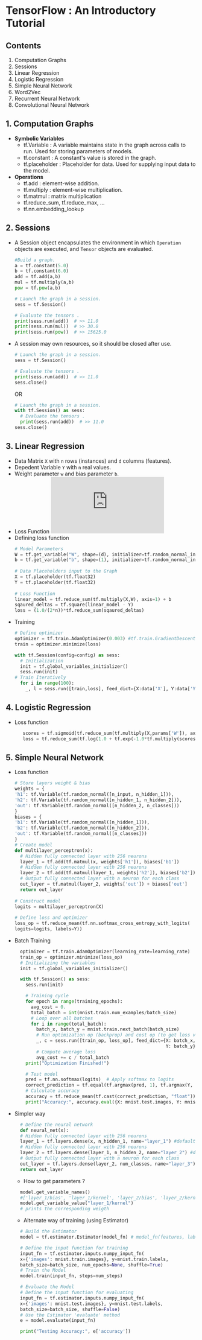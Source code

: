 # TensorFlow : An Introductory Tutorial

## Contents
  1. Computation Graphs
  2. Sessions
  3. Linear Regression
  4. Logistic Regression
  5. Simple Neural Network
  6. Word2Vec
  7. Recurrent Neural Network
  8. Convolutional Neural Network

## 1. Computation Graphs

  - **Symbolic Variables**
    - tf.Variable : A variable maintains state in the graph across calls to run. Used for storing parameters of models.
    - tf.constant : A constant's value is stored in the graph.
    - tf.placeholder : Placeholder for data. Used for supplying input data to the model.
  - **Operations**
    - tf.add : element-wise addition.
    - tf.multiply : element-wise multiplication.
    - tf.matmul : matrix multiplication
    - tf.reduce_sum, tf.reduce_max, ...
    - tf.nn.embedding_lookup
    
## 2. Sessions
  - A Session object encapsulates the environment in which `Operation` objects are executed, and `Tensor` objects are evaluated.
      ```python
      #Build a graph.
      a = tf.constant(5.0) 
      b = tf.constant(6.0)
      add = tf.add(a,b)
      mul = tf.multiply(a,b)
      pow = tf.pow(a,b)

      # Launch the graph in a session.
      sess = tf.Session()

      # Evaluate the tensors .
      print(sess.run(add))  # >> 11.0
      print(sess.run(mul))  # >> 30.0
      print(sess.run(pow))  # >> 15625.0
      ```
  - A session may own resources, so it should be closed after use.
      ```python
      # Launch the graph in a session.
      sess = tf.Session()

      # Evaluate the tensors .
      print(sess.run(add))  # >> 11.0
      sess.close()
      ```
      OR
      ```python
      # Launch the graph in a session.
      with tf.Session() as sess:
        # Evaluate the tensors .
        print(sess.run(add))  # >> 11.0
      sess.close()
      ```
## 3. Linear Regression
  - Data Matrix `X` with `n` rows (instances) and `d` columns (features).
  - Depedent Variable `Y` with `n` real values.
  - Weight parameter `w` and bias parameter `b`.
  - Loss Function
          ![equation](http://latex.codecogs.com/gif.latex?L%28w%2Cb%29%3D%5Cfrac%7B1%7D%7B2n%7D%7B%7C%7CXw%2Bb-Y%7C%7C%7D%5E2)
  - Defining loss function
    ```python          
    # Model Parameters
    W = tf.get_variable("W", shape=(d), initializer=tf.random_normal_initializer)                                                                                                 
    b = tf.get_variable("b", shape=(1), initializer=tf.random_normal_initializer)                                                                                                 
                                  
    # Data Placeholders input to the Graph
    X = tf.placeholder(tf.float32)                                                                                   
    Y = tf.placeholder(tf.float32)                                                                                                                                                
                       
    # Loss Function
    linear_model = tf.reduce_sum(tf.multiply(X,W), axis=1) + b                                                                                                                    
    sqaured_deltas = tf.square(linear_model - Y)                                                                                                                                  
    loss = (1.0/(2*n))*tf.reduce_sum(sqaured_deltas)                                                                                                                                
    ```
  - Training
    ```python
    # Define optimizer
    optimizer = tf.train.AdamOptimizer(0.003) #tf.train.GradientDescentOptimizer(0.003)                                                                                                                       
    train = optimizer.minimize(loss)
    
    with tf.Session(config=config) as sess:                                                                                                                                       
      # Initialization
      init = tf.global_variables_initializer()                                                                                                                                  
      sess.run(init)  
    # Train Iteratively
      for i in range(100):                                                                                                                                                      
        _, l = sess.run([train,loss], feed_dict={X:data['X'], Y:data['Y']})                                                                                                   

    ```
## 4. Logistic Regression
  - Loss function
    ```python
       scores = tf.sigmoid(tf.reduce_sum(tf.multiply(X,params['W']), axis=1) + params['b'])                                                                                      
       loss = tf.reduce_sum(tf.log(1.0 + tf.exp(-1.0*tf.multiply(scores, Y)))) 
    ```

## 5. Simple Neural Network
  - Loss function
    ```python
    # Store layers weight & bias
    weights = {                                                                                                                                                                       
    'h1': tf.Variable(tf.random_normal([n_input, n_hidden_1])),                                                                                                                   
    'h2': tf.Variable(tf.random_normal([n_hidden_1, n_hidden_2])),                                                                                                                
    'out': tf.Variable(tf.random_normal([n_hidden_2, n_classes]))                                                                                                                 
    }                                                                                                                                                                                 
    biases = {                                                                                                                                                                        
    'b1': tf.Variable(tf.random_normal([n_hidden_1])),                                                                                                                            
    'b2': tf.Variable(tf.random_normal([n_hidden_2])),                                                                                                                            
    'out': tf.Variable(tf.random_normal([n_classes]))                                                                                                                             
    }                                                                                                                                                                                 
    # Create model                                                                                                                                                                    
    def multilayer_perceptron(x):                                                                                                                                                     
      # Hidden fully connected layer with 256 neurons                                                                                                                               
      layer_1 = tf.add(tf.matmul(x, weights['h1']), biases['b1'])                                                                                                                   
      # Hidden fully connected layer with 256 neurons                                                                                                                               
      layer_2 = tf.add(tf.matmul(layer_1, weights['h2']), biases['b2'])                                                                                                             
      # Output fully connected layer with a neuron for each class                                                                                                                   
      out_layer = tf.matmul(layer_2, weights['out']) + biases['out']                                                                                                                
      return out_layer                                                                                                                                                              
                                                                                                                                                                                  
    # Construct model                                                                                                                                                                 
    logits = multilayer_perceptron(X)                                                                                                                                                 
                                                                                                                                                                                  
    # Define loss and optimizer                                                                                                                                                       
    loss_op = tf.reduce_mean(tf.nn.softmax_cross_entropy_with_logits(                                                                                                                 
    logits=logits, labels=Y))                                                                                                                                                     

    ```
  - Batch Training
    ```python
      optimizer = tf.train.AdamOptimizer(learning_rate=learning_rate)
      train_op = optimizer.minimize(loss_op)
      # Initializing the variables
      init = tf.global_variables_initializer()

      with tf.Session() as sess:
        sess.run(init)

        # Training cycle
        for epoch in range(training_epochs):
          avg_cost = 0.
          total_batch = int(mnist.train.num_examples/batch_size)
          # Loop over all batches
          for i in range(total_batch):
            batch_x, batch_y = mnist.train.next_batch(batch_size)
            # Run optimization op (backprop) and cost op (to get loss value)
            _, c = sess.run([train_op, loss_op], feed_dict={X: batch_x,
                                                            Y: batch_y})
            # Compute average loss
            avg_cost += c / total_batch
        print("Optimization Finished!")

        # Test model
        pred = tf.nn.softmax(logits)  # Apply softmax to logits
        correct_prediction = tf.equal(tf.argmax(pred, 1), tf.argmax(Y, 1))
        # Calculate accuracy
        accuracy = tf.reduce_mean(tf.cast(correct_prediction, "float"))
        print("Accuracy:", accuracy.eval({X: mnist.test.images, Y: mnist.test.labels}))
    ```
  - Simpler way
    ```python
      # Define the neural network
      def neural_net(x):
      # Hidden fully connected layer with 256 neurons
      layer_1 = tf.layers.dense(x, n_hidden_1, name="layer_1") #default name="dense"
      # Hidden fully connected layer with 256 neurons
      layer_2 = tf.layers.dense(layer_1, n_hidden_2, name="layer_2") #default name="dense_1"
      # Output fully connected layer with a neuron for each class
      out_layer = tf.layers.dense(layer_2, num_classes, name="layer_3") #default name="dense_2"
      return out_layer
    ```
    - How to get parameters ?
    ```python
      model.get_variable_names()
      #['layer_1/bias', 'layer_1/kernel', 'layer_2/bias', 'layer_2/kernel', 'layer_3/bias', 'layer_3/kernel', 'global_step']
      model.get_variable_value("layer_1/kernel")
      # prints the corresponding weigth
    ```
    - Alternate way of training (using Estimator)
    ```python
      # Build the Estimator
      model = tf.estimator.Estimator(model_fn) # model_fn(features, labels, mode) : EstimatorSpec

      # Define the input function for training
      input_fn = tf.estimator.inputs.numpy_input_fn(
      x={'images': mnist.train.images}, y=mnist.train.labels,
      batch_size=batch_size, num_epochs=None, shuffle=True)
      # Train the Model
      model.train(input_fn, steps=num_steps)

      # Evaluate the Model
      # Define the input function for evaluating
      input_fn = tf.estimator.inputs.numpy_input_fn(
      x={'images': mnist.test.images}, y=mnist.test.labels,
      batch_size=batch_size, shuffle=False)
      # Use the Estimator 'evaluate' method
      e = model.evaluate(input_fn)

      print("Testing Accuracy:", e['accuracy'])
    ```
<!-- 
![equation](http://latex.codecogs.com/gif.latex?Concentration%3D%5Cfrac%7BTotalTemplate%7D%7BTotalVolume%7D)  
-->

